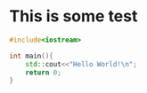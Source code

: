 # This is some test

```cpp
#include<iostream>

int main(){
	std::cout<<"Hello World!\n";
	return 0;
}
```